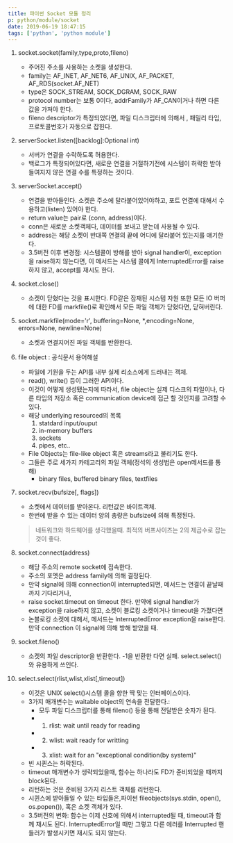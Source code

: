 ```yaml
---
title: 파이썬 Socket 모듈 정리
p: python/module/socket
date: 2019-06-19 18:47:15
tags: ['python', 'python module']
---
```


1. socket.socket(family,type,proto,fileno)
    - 주어진 주소를 사용하는 소켓을 생성한다.
    - family는 AF_INET, AF_NET6, AF_UNIX, AF_PACKET, AF_RDS(socket.AF_NET)
    - type은 SOCK_STREAM, SOCK_DGRAM, SOCK_RAW
    - protocol number는 보통 0이다, addrFamily가 AF_CAN이거나 하면 다른 값을 가져야 한다.
    - fileno descriptor가 특정되었다면, 파일 디스크립터에 의해서 , 패밀리 타입, 프로토콜번호가 자동으로 잡힌다.

2. serverSocket.listen([backlog]:Optional int)
    -  서버가 연결을 수락하도록 허용한다.
    -  백로그가 특정되어있다면, 새로운 연결을 거절하기전에 시스템이 허락한 받아들여지지 않은 연결 수를 특정하는 것이다.

3. serverSocket.accept()
    - 연결을 받아들인다. 소켓은 주소에 달라붙어있어야하고, 포트 연결에 대해서 수용하고(listen) 있어야 한다.
    - return value는 pair로 (conn, address)이다.
    - conn은 새로운 소켓객체다, 데이터를 보내고 받는데 사용될 수 있다.
    - address는 해당 소켓이 반대쪽 연결의 끝에 어디에 달라붙어 있는지를 얘기한다.
    - 3.5버전 이후 변경점: 시스템콜이 방해를 받아 signal handler이, exception을 raise하지 않는다면, 이 메서드는 시스템 콜에게 InterruptedError를 raise하지 않고, accept를 재시도 한다.
4. socket.close()
    - 소켓이 닫혔다는 것을 표시한다. FD같은 잠재된 시스템 자원 또한 모든 IO 버퍼에 대한 FD를 markfile()로 확인해서 모든 파일 객체가 닫혔다면, 닫혀버린다.
5. socket.markfile(mode='r', buffering=None, *,encoding=None, errors=None, newline=None)
    - 소켓과 연결지어진 파일 객체를 반환한다.
6. file object : 공식문서 용어해설
   - 파일에 기원을 두는 API를 내부 실제 리소스에게 드러내는 객체.
   - read(), write() 등이 그러한 API이다.
   - 이것이 어떻게 생성됐는지에 따라서, file object는 실제 디스크의 파일이나, 다른 타입의 저장소 혹은 communication device에 접근 할 것인지를 고려할 수 있다.
    - 해당 underlying resourced의 목록
        1. statdard input/ouput
        2. in-memory buffers
        3. sockets
        4. pipes, etc..
    - File Objects는 file-like object 혹은 streams라고 불리기도 한다.
    - 그들은 주로 세가지 카테고리의 파일 객체(정석의 생성법은 open메서드를 통해)
      - binary files, buffered binary files, textfiles
7. socket.recv(bufsize[, flags])
    - 소켓에서 데이터를 받아온다. 리턴값은 바이트객체.
    - 한번에 받을 수 있는 데이터 양의 총량은 bufsize에 의해 특정된다.
    > 네트워크와 하드웨어를 생각했을때. 최적의 버프사이즈는 2의 제곱수로 잡는 것이 좋다.
8. socket.connect(address)
    - 해당 주소의 remote socket에 접속한다.
    - 주소의 포멧은 address family에 의해 결정된다.
    - 만약 signal에 의해 connection이 interrupted되면, 메서드는 연결이 끝날때 까지 기다리거나, 
    - raise socket.timeout on timeout 한다. 만약에 signal handler가 exception을 raise하지 않고, 소켓이 블로킹 소켓이거나 timeout을 가졌다면 
    - 논블로킹 소켓에 대해서, 메서드는 InterruptedError exception을 raise한다. 만약 connection 이 signal에 의해 방해 받았을 때.
9. socket.fileno()
    - 소켓의 파일 descriptor을 반환한다. -1을 반환한 다면 실패. select.select()와 유용하게 쓰인다.
10. select.select(rlist,wlist,xlist[,timeout])
    - 이것은 UNIX select()시스템 콜을 향한 딱 맞는 인터페이스이다.
    - 3가지 매개변수는 waitable object의 연속을 전달한다.:
      - 모두 파일 디스크립터를 통해 fileno() 등을 통해 전달받은 숫자가 된다.
      -  1. rlist: wait until ready for reading 
      -  2. wlist: wait ready for writting
      -  3. xlist: wait for an "exceptional condition(by system)"
    -   빈 시퀸스는 허락된다.
    -   timeout 매개변수가 생략되었을때, 함수는 하나라도 FD가 준비되었을 때까지 block된다.
    -   리턴하는 것은 준비된 3가지 리스트 객체를 리턴한다.
    -   시퀸스에 받아들일 수 있는 타입들은,파이썬 fileobjects(sys.stdin, open(), os.popen()), 혹은 소켓 객체가 있다.
    -    3.5버전의 변화: 함수는 이제 신호에 의해서 interrupted될 때, timeout과 함께 재시도 된다. InterruptedError일 때만 그렇고 다른 에러를 Interrupted 핸들러가 발생시키면 재시도 되지 않는다.
